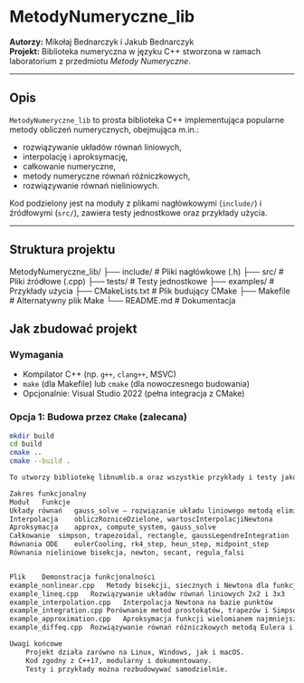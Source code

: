 # MetodyNumeryczne_lib

**Autorzy:** Mikołaj Bednarczyk i Jakub Bednarczyk  
**Projekt:** Biblioteka numeryczna w języku C++ stworzona w ramach laboratorium z przedmiotu *Metody Numeryczne*.

---

## Opis

`MetodyNumeryczne_lib` to prosta biblioteka C++ implementująca popularne metody obliczeń numerycznych, obejmująca m.in.:

- rozwiązywanie układów równań liniowych,
- interpolację i aproksymację,
- całkowanie numeryczne,
- metody numeryczne równań różniczkowych,
- rozwiązywanie równań nieliniowych.

Kod podzielony jest na moduły z plikami nagłówkowymi (`include/`) i źródłowymi (`src/`), zawiera testy jednostkowe oraz przykłady użycia.

---

## Struktura projektu

MetodyNumeryczne_lib/
├── include/ # Pliki nagłówkowe (.h)
├── src/ # Pliki źródłowe (.cpp)
├── tests/ # Testy jednostkowe
├── examples/ # Przykłady użycia
├── CMakeLists.txt # Plik budujący CMake
├── Makefile # Alternatywny plik Make
└── README.md # Dokumentacja

## Jak zbudować projekt

### Wymagania

- Kompilator C++ (np. `g++`, `clang++`, MSVC)
- `make` (dla Makefile) lub `cmake` (dla nowoczesnego budowania)
- Opcjonalnie: Visual Studio 2022 (pełna integracja z CMake)

### Opcja 1: Budowa przez `CMake` (zalecana)

```bash
mkdir build
cd build
cmake ..
cmake --build .

To utworzy bibliotekę libnumlib.a oraz wszystkie przykłady i testy jako osobne pliki wykonywalne.

Zakres funkcjonalny
Moduł	Funkcje
Układy równań	gauss_solve – rozwiązanie układu liniowego metodą eliminacji Gaussa
Interpolacja	obliczRozniceDzielone, wartoscInterpolacjiNewtona
Aproksymacja	approx, compute_system, gauss_solve
Całkowanie	simpson, trapezoidal, rectangle, gaussLegendreIntegration
Równania ODE	eulerCooling, rk4_step, heun_step, midpoint_step
Równania nieliniowe	bisekcja, newton, secant, regula_falsi


Plik	Demonstracja funkcjonalności
example_nonlinear.cpp	Metody bisekcji, siecznych i Newtona dla funkcji nieliniowych
example_lineq.cpp	Rozwiązywanie układów równań liniowych 2x2 i 3x3
example_interpolation.cpp	Interpolacja Newtona na bazie punktów
example_integration.cpp	Porównanie metod prostokątów, trapezów i Simpsona
example_approximation.cpp	Aproksymacja funkcji wielomianem najmniejszych kwadratów
example_diffeq.cpp	Rozwiązywanie równań różniczkowych metodą Eulera i RK4

Uwagi końcowe
    Projekt działa zarówno na Linux, Windows, jak i macOS.
    Kod zgodny z C++17, modularny i dokumentowany.
    Testy i przykłady można rozbudowywać samodzielnie.


